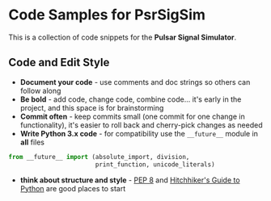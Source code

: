 # Code Samples for PsrSigSim

This is a collection of code snippets for the __Pulsar Signal Simulator__.

## Code and Edit Style

 * __Document your code__ - use comments and doc strings so others can follow along
 * __Be bold__ - add code, change code, combine code... it's early in the project, and this space is for brainstorming
 * __Commit often__ - keep commits small (one commit for one change in functionality), it's easier to roll back and cherry-pick changes as needed
 * __Write Python 3.x code__ - for compatibility use the `__future__` module in __all__ files<br>
```python
from __future__ import (absolute_import, division,
                        print_function, unicode_literals)
```

 * __think about structure and style__ - [PEP 8](https://www.python.org/dev/peps/pep-0008/) and [Hitchhiker's Guide to Python](http://docs.python-guide.org/en/latest/) are good places to start
